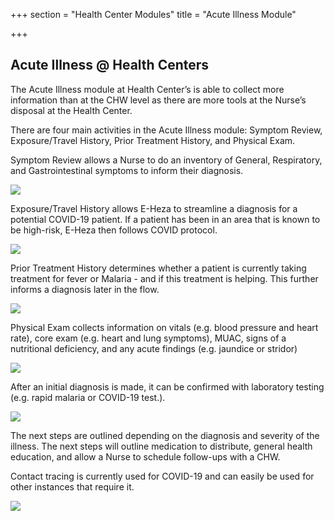 +++
section = "Health Center Modules"
title = "Acute Illness Module"

+++
## **Acute Illness @ Health Centers**

The Acute Illness module at Health Center’s is able to collect more information than at the CHW level as there are more tools at the Nurse’s disposal at the Health Center.

There are four main activities in the Acute Illness module: Symptom Review, Exposure/Travel History, Prior Treatment History, and Physical Exam.

Symptom Review allows a Nurse to do an inventory of General, Respiratory, and Gastrointestinal symptoms to inform their diagnosis.

![](/uploads/hc-ai-symptom-rev.png)

Exposure/Travel History allows E-Heza to streamline a diagnosis for a potential COVID-19 patient. If a patient has been in an area that is known to be high-risk, E-Heza then follows COVID protocol.

![](/uploads/hc-ai-exposure.png)

Prior Treatment History determines whether a patient is currently taking treatment for fever or Malaria - and if this treatment is helping. This further informs a diagnosis later in the flow.

![](/uploads/hc-ai-prior-treat.png)

Physical Exam collects information on vitals (e.g. blood pressure and heart rate), core exam (e.g. heart and lung symptoms), MUAC, signs of a nutritional deficiency, and any acute findings (e.g. jaundice or stridor)

![](/uploads/hc-ai-physical.png)

After an initial diagnosis is made, it can be confirmed with laboratory testing (e.g. rapid malaria or COVID-19 test.).

![](/uploads/hc-ai-lab-covid-test.png)

The next steps are outlined depending on the diagnosis and severity of the illness. The next steps will outline medication to distribute, general health education, and allow a Nurse to schedule follow-ups with a CHW.

Contact tracing is currently used for COVID-19 and can easily be used for other instances that require it.

![](/uploads/hc-ai-contact-tracing.png)